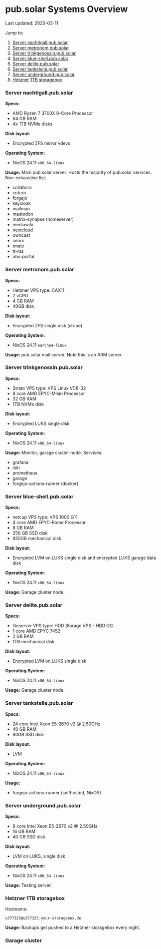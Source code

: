 # pub.solar Systems Overview

Last updated: 2025-03-11

Jump to:

1. [Server nachtigall.pub.solar](#server-nachtigall-pub-solar)
2. [Server metronom.pub.solar](#server-metronom-pub-solar)
3. [Server trinkgenossin.pub.solar](#server-trinkgenossin-pub-solar)
4. [Server blue-shell.pub.solar](#server-blue-shell-pub-solar)
5. [Server delite.pub.solar](#server-delite-pub-solar)
6. [Server tankstelle.pub.solar](#server-tankstelle-pub-solar)
7. [Server underground.pub.solar](#server-underground-pub-solar)
8. [Hetzner 1TB storagebox](#hetzner-1tb-storagebox)

### Server nachtigall.pub.solar

**Specs:**

- AMD Ryzen 7 3700X 8-Core Processor
- 64 GB RAM
- 4x 1TB NVMe disks

**Disk layout:**

- Encrypted ZFS mirror vdevs

**Operating System:**

- NixOS 24.11 `x86_64-linux`

**Usage:**
Main pub.solar server. Hosts the majority of pub.solar services. Non-exhaustive list:

- collabora
- coturn
- forgejo
- keycloak
- mailman
- mastodon
- matrix-synapse (homeserver)
- mediawiki
- nextcloud
- owncast
- searx
- tmate
- tt-rss
- obs-portal

### Server metronom.pub.solar

**Specs:**

- Hetzner VPS type: CAX11
- 2 vCPU
- 4 GB RAM
- 40GB disk

**Disk layout:**

- Encrypted ZFS single disk (stripe)

**Operating System:**

- NixOS 24.11 `aarch64-linux`

**Usage:**
pub.solar mail server. Note this is an ARM server.

### Server trinkgenossin.pub.solar

**Specs:**

- Strato VPS type: VPS Linux VC8-32
- 8 core AMD EPYC-Milan Processor
- 32 GB RAM
- 1TB NVMe disk

**Disk layout:**

- Encrypted LUKS single disk

**Operating System:**

- NixOS 24.11 `x86_64-linux`

**Usage:**
Monitor, garage cluster node. Services:

- grafana
- loki
- prometheus
- garage
- forgejo-actions-runner (docker)

### Server blue-shell.pub.solar

**Specs:**

- netcup VPS type: VPS 1000 G11
- 4 core AMD EPYC-Rome Processor
- 8 GB RAM
- 256 GB SSD disk
- 850GB mechanical disk

**Disk layout:**

- Encrypted LVM on LUKS single disk and encrypted LUKS garage data disk

**Operating System:**

- NixOS 24.11 `x86_64-linux`

**Usage:**
Garage cluster node.

### Server delite.pub.solar

**Specs:**

- liteserver VPS type: HDD Storage VPS - HDD-2G
- 1 core AMD EPYC 7452
- 2 GB RAM
- 1TB mechanical disk

**Disk layout:**

- Encrypted LVM on LUKS single disk

**Operating System:**

- NixOS 24.11 `x86_64-linux`

**Usage:**
Garage cluster node.

### Server tankstelle.pub.solar

**Specs:**

- 24 core Intel Xeon E5-2670 v2 @ 2.50GHz
- 40 GB RAM
- 80GB SSD disk

**Disk layout:**

- LVM

**Operating System:**

- NixOS 24.11 `x86_64-linux`

**Usage:**

- forgejo-actions-runner (selfhosted, NixOS)

### Server underground.pub.solar

**Specs:**

- 8 core Intel Xeon E5-2670 v2 @ 2.50GHz
- 16 GB RAM
- 40 GB SSD disk

**Disk layout:**

- LVM on LUKS, single disk

**Operating System:**

- NixOS 24.11 `x86_64-linux`

**Usage:**
Testing server.

### Hetzner 1TB storagebox

Hostname:

```
u377325@u377325.your-storagebox.de
```

**Usage:**
Backups get pushed to a Hetzner storagebox every night.

### Garage cluster
